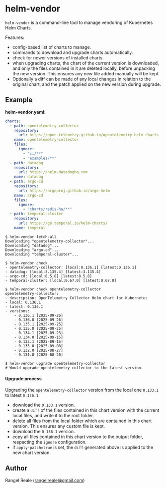 # helm-vendor

`helm-vendor` is a command-line tool to manage vendoring of Kubernetes Helm Charts.

Features:
- config-based list of charts to manage.
- commands to download and upgrade charts automatically.
- check for newer versions of installed charts.
- when upgrading charts, the chart of the current version is downloaded, and only the files contained in it are deleted
  locally, before unpacking the new version. This ensures any new file added manually will be kept.
- Optionally a diff can be made of any local changes in relation to the original chart, and the patch applied on 
  the new version during upgrade. 

## Example

**helm-vendor.yaml**:

```yaml
charts:
  - path: opentelemetry-collector
    repository:
      url: https://open-telemetry.github.io/opentelemetry-helm-charts
    name: opentelemetry-collector
    files:
      ignore:
        - "ci/**"
        - "examples/**"
  - path: datadog
    repository:
      url: https://helm.datadoghq.com
    name: datadog
  - path: argo-cd
    repository:
      url: https://argoproj.github.io/argo-helm
    name: argo-cd
    files:
      ignore:
        - "charts/redis-ha/**"
  - path: temporal-cluster
    repository:
      url: https://go.temporal.io/helm-charts/
    name: temporal
```

```shell
$ helm-vendor fetch-all
Downloading "opentelemetry-collector"...
Downloading "datadog"...
Downloading "argo-cd"...
Downloading "temporal-cluster"...

$ helm-vendor check
- opentelemetry-collector: [local:0.136.1] [latest:0.136.1]
- datadog: [local:3.135.4] [latest:3.135.4]
- argo-cd: [local:8.5.8] [latest:8.5.8]
- temporal-cluster: [local:0.67.0] [latest:0.67.0]

$ helm-vendor check opentelemetry-collector
opentelemetry-collector:
- description: OpenTelemetry Collector Helm chart for Kubernetes
- local: 0.136.1
- latest: 0.136.1
- versions:
	- 0.136.1 [2025-09-26]
	- 0.136.0 [2025-09-26]
	- 0.135.1 [2025-09-25]
	- 0.135.0 [2025-09-25]
	- 0.134.1 [2025-09-23]
	- 0.134.0 [2025-09-15]
	- 0.133.1 [2025-09-15]
	- 0.133.0 [2025-09-08]
	- 0.132.0 [2025-08-27]
	- 0.131.0 [2025-08-20]
	
$ helm-vendor upgrade opentelemetry-collector
# Would upgrade opentelemetry-collector to the latest version.
```

#### Upgrade process

Upgrading the `opentelemetry-collector` version from the local one `0.133.1` to latest `0.136.1`:

- download the `0.133.1` version.
- create a `diff` of the files contained in this chart version with the current local files, and write it to the root folder.
- delete all files from the local folder which are contained in this chart version. This ensures any custom file is kept.
- download the `0.136.1` version.
- copy all files contained in this chart version to the output folder, respecting the `ignore` configuration.
- if `apply-patch=true` is set, the `diff` generated above is applied to the new chart version.

## Author

Rangel Reale (rangelreale@gmail.com)
